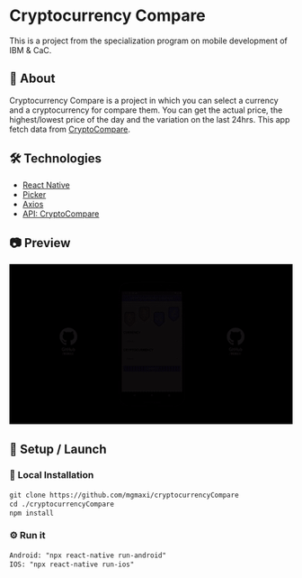 # <b> Cryptocurrency Compare</b>

This is a project from the specialization program on mobile development of IBM & CaC.

## 📖 <b> About </b>

Cryptocurrency Compare is a project in which you can select a currency and a cryptocurrency for compare them.
You can get the actual price, the highest/lowest price of the day and the variation on the last 24hrs.
This app fetch data from [CryptoCompare](https://min-api.cryptocompare.com).

## 🛠️ <b> Technologies </b>

- [React Native](https://reactnative.dev)
- [Picker](https://github.com/react-native-picker/picker)
- [Axios](https://axios-http.com)
- [API: CryptoCompare](https://min-api.cryptocompare.com)

## 📷 <b> Preview </b>

<img src="assets/previewProject.gif">

## 🚀 <b> Setup / Launch</b>

### 🔧 <b>Local Installation</b>

```
git clone https://github.com/mgmaxi/cryptocurrencyCompare
cd ./cryptocurrencyCompare
npm install
```

### ⚙️ <b>Run it</b>

```
Android: "npx react-native run-android"
IOS: "npx react-native run-ios"
```
